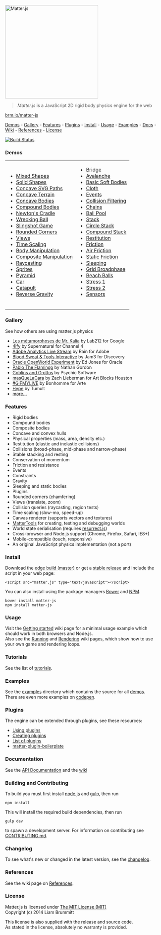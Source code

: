 <img alt="Matter.js" src="http://brm.io/matter-js/img/matter-js.svg" width="300">

> *Matter.js* is a JavaScript 2D rigid body physics engine for the web

[brm.io/matter-js](http://brm.io/matter-js/)

[Demos](#demos) - [Gallery](#gallery) - [Features](#features) - [Plugins](#plugins) - [Install](#install) - [Usage](#usage) - [Examples](#examples) -  [Docs](#documentation) - [Wiki](https://github.com/liabru/matter-js/wiki) - [References](#references) - [License](#license)

[![Build Status](https://travis-ci.org/liabru/matter-js.png?branch=master)](https://travis-ci.org/liabru/matter-js)

### Demos

<table>
  <tr>
    <td>
      <ul>
        <li><a href="http://brm.io/matter-js/demo/#mixed">Mixed Shapes</a></li>
        <li><a href="http://brm.io/matter-js/demo/#mixedSolid">Solid Shapes</a></li>
        <li><a href="http://brm.io/matter-js/demo/#svg">Concave SVG Paths</a></li>
        <li><a href="http://brm.io/matter-js/demo/#terrain">Concave Terrain</a></li>
        <li><a href="http://brm.io/matter-js/demo/#concave">Concave Bodies</a></li>
        <li><a href="http://brm.io/matter-js/demo/#compound">Compound Bodies</a></li>
        <li><a href="http://brm.io/matter-js/demo/#newtonsCradle">Newton's Cradle</a></li>
        <li><a href="http://brm.io/matter-js/demo/#wreckingBall">Wrecking Ball</a></li>
        <li><a href="http://brm.io/matter-js/demo/#slingshot">Slingshot Game</a></li>
        <li><a href="http://brm.io/matter-js/demo/#rounded">Rounded Corners</a></li>
        <li><a href="http://brm.io/matter-js/demo/#views">Views</a></li>
        <li><a href="http://brm.io/matter-js/demo/#timescale">Time Scaling</a></li>
        <li><a href="http://brm.io/matter-js/demo/#manipulation">Body Manipulation</a></li>
        <li><a href="http://brm.io/matter-js/demo/#compositeManipulation">Composite Manipulation</a></li>
        <li><a href="http://brm.io/matter-js/demo/#raycasting">Raycasting</a></li>
        <li><a href="http://brm.io/matter-js/demo/#sprites">Sprites</a></li>
        <li><a href="http://brm.io/matter-js/demo/#pyramid">Pyramid</a></li>
        <li><a href="http://brm.io/matter-js/demo/#car">Car</a></li>
        <li><a href="http://brm.io/matter-js/demo/#catapult">Catapult</a></li>
        <li><a href="http://brm.io/matter-js/demo/#gravity">Reverse Gravity</a></li>
      </ul>
    </td>
    <td>
      <ul>
        <li><a href="http://brm.io/matter-js/demo/#bridge">Bridge</a></li>
        <li><a href="http://brm.io/matter-js/demo/#avalanche">Avalanche</a></li>
        <li><a href="http://brm.io/matter-js/demo/#softBody">Basic Soft Bodies</a></li>
        <li><a href="http://brm.io/matter-js/demo/#cloth">Cloth</a></li>
        <li><a href="http://brm.io/matter-js/demo/#events">Events</a></li>
        <li><a href="http://brm.io/matter-js/demo/#collisionFiltering">Collision Filtering</a></li>
        <li><a href="http://brm.io/matter-js/demo/#chains">Chains</a></li>
        <li><a href="http://brm.io/matter-js/demo/#ballPool">Ball Pool</a></li>
        <li><a href="http://brm.io/matter-js/demo/#stack">Stack</a></li>
        <li><a href="http://brm.io/matter-js/demo/#circleStack">Circle Stack</a></li>
        <li><a href="http://brm.io/matter-js/demo/#compoundStack">Compound Stack</a></li>
        <li><a href="http://brm.io/matter-js/demo/#restitution">Restitution</a></li>
        <li><a href="http://brm.io/matter-js/demo/#friction">Friction</a></li>
        <li><a href="http://brm.io/matter-js/demo/#airFriction">Air Friction</a></li>
        <li><a href="http://brm.io/matter-js/demo/#staticFriction">Static Friction</a></li>
        <li><a href="http://brm.io/matter-js/demo/#sleeping">Sleeping</a></li>
        <li><a href="http://brm.io/matter-js/demo/#broadphase">Grid Broadphase</a></li>
        <li><a href="http://brm.io/matter-js/demo/#beachBalls">Beach Balls</a></li>
        <li><a href="http://brm.io/matter-js/demo/#stress">Stress 1</a></li>
        <li><a href="http://brm.io/matter-js/demo/#stress2">Stress 2</a></li>
        <li><a href="http://brm.io/matter-js/demo/#sensors">Sensors</a></li>
      </ul>
      <br>
    </td>
  </tr>
</table>

### Gallery

See how others are using matter.js physics

- [Les métamorphoses de Mr. Kalia](http://lab212.org/Les-metamorphoses-de-Mr-Kalia) by Lab212 for Google
- [4ify](http://pauliescanlon.io/4ify-channel-4-rebrand-2/) by Supernatural for Channel 4
- [Adobe Analytics Live Stream](http://adobefirehose.mediarain.com/) by Rain for Adobe
- [Blood Sweat & Tools Interactive](http://bloodsweatandtools.discovery.ca/gamebench/) by Jam3 for Discovery
- [Oracle OpenWorld Experiment](http://theappslab.com/2016/10/10/how-i-attended-oracle-openworld-2016/) by Ed Jones for Oracle
- [Pablo The Flamingo](http://pablotheflamingo.com/) by Nathan Gordon
- [Goblins and Grottos](http://store.steampowered.com/app/389190) by Psychic Software
- [masQueLaCara](https://www.instagram.com/p/BCFqCs6JNsq/) by Zach Lieberman for Art Blocks Houston
- [#GIFMYLIVE](http://bonhommeparis.com/en/projects/arte-gifmylive) by Bonhomme for Arte
- [Hype](http://tumult.com/hype/pro/) by Tumult
- [more...](https://github.com/liabru/matter-js/wiki/Gallery)

### Features

- Rigid bodies
- Compound bodies
- Composite bodies
- Concave and convex hulls
- Physical properties (mass, area, density etc.)
- Restitution (elastic and inelastic collisions)
- Collisions (broad-phase, mid-phase and narrow-phase)
- Stable stacking and resting
- Conservation of momentum
- Friction and resistance
- Events
- Constraints
- Gravity
- Sleeping and static bodies
- Plugins
- Rounded corners (chamfering)
- Views (translate, zoom)
- Collision queries (raycasting, region tests)
- Time scaling (slow-mo, speed-up)
- Canvas renderer (supports vectors and textures)
- [MatterTools](https://github.com/liabru/matter-tools) for creating, testing and debugging worlds
- World state serialisation (requires [resurrect.js](https://github.com/skeeto/resurrect-js))
- Cross-browser and Node.js support (Chrome, Firefox, Safari, IE8+)
- Mobile-compatible (touch, responsive)
- An original JavaScript physics implementation (not a port)

### Install

Download the [edge build (master)](https://github.com/liabru/matter-js/blob/master/build/matter.js) or get a [stable release](https://github.com/liabru/matter-js/releases) and include the script in your web page:

    <script src="matter.js" type="text/javascript"></script>

You can also install using the package managers [Bower](http://bower.io/search/?q=matter-js) and [NPM](https://www.npmjs.org/package/matter-js).

    bower install matter-js
    npm install matter-js

### Usage

Visit the [Getting started](https://github.com/liabru/matter-js/wiki/Getting-started) wiki page for a minimal usage example which should work in both browsers and Node.js.  
Also see the [Running](https://github.com/liabru/matter-js/wiki/Running) and [Rendering](https://github.com/liabru/matter-js/wiki/Rendering) wiki pages, which show how to use your own game and rendering loops.

### Tutorials

See the list of [tutorials](https://github.com/liabru/matter-js/wiki/Tutorials).

### Examples

See the [examples](https://github.com/liabru/matter-js/tree/master/examples) directory which contains the source for all [demos](#demos).  
There are even more examples on [codepen](http://codepen.io/collection/Fuagy/).

### Plugins

The engine can be extended through plugins, see these resources:

- [Using plugins](https://github.com/liabru/matter-js/wiki/Using-plugins)
- [Creating plugins](https://github.com/liabru/matter-js/wiki/Creating-plugins)
- [List of plugins](https://github.com/liabru/matter-js/wiki/List-of-plugins)
- [matter-plugin-boilerplate](https://github.com/liabru/matter-plugin-boilerplate)

### Documentation

See the [API Documentation](http://brm.io/matter-js/docs/) and the [wiki](https://github.com/liabru/matter-js/wiki)

### Building and Contributing

To build you must first install [node.js](http://nodejs.org/) and [gulp](http://gulpjs.com/), then run

	npm install

This will install the required build dependencies, then run

	gulp dev

to spawn a development server. For information on contributing see [CONTRIBUTING.md](https://github.com/liabru/matter-js/blob/master/CONTRIBUTING.md).

### Changelog

To see what's new or changed in the latest version, see the [changelog](https://github.com/liabru/matter-js/blob/master/CHANGELOG.md).

### References

See the wiki page on [References](https://github.com/liabru/matter-js/wiki/References).

### License

Matter.js is licensed under [The MIT License (MIT)](http://opensource.org/licenses/MIT)  
Copyright (c) 2014 Liam Brummitt

This license is also supplied with the release and source code.  
As stated in the license, absolutely no warranty is provided.
